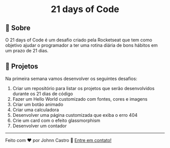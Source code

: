 <h1 align="center">
  21 days of Code
</h1>

## :page_with_curl: Sobre

O 21 days of Code é um desafio criado pela Rocketseat que tem como objetivo ajudar o programador a ter uma rotina diária de bons hábitos em um prazo de 21 dias.

## 🚀 Projetos

Na primeira semana vamos desenvolver os seguintes desafios:

1. Criar um repositório para listar os projetos que serão desenvolvidos durante os 21 dias de código
2. Fazer um Hello World customizado com fontes, cores e imagens
3. Criar um botão animado
4. Criar uma calculadora
5. Desenvolver uma página customizada que exiba o erro 404
6. Crie um card com o efeito glassmorphism
7. Desenvolver um contador
---

Feito com ♥ por Johnn Castro :wave: [Entre em contato!](https://www.linkedin.com/in/jonathan-castro-alves/)
